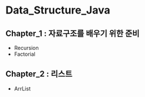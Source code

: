 # Data_Structure_Java

## Chapter_1 : 자료구조를 배우기 위한 준비

* Recursion
* Factorial

## Chapter_2 : 리스트

* ArrList
